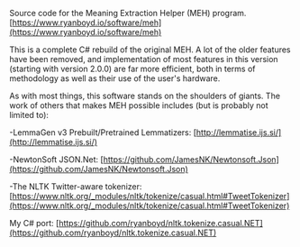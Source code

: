 Source code for the Meaning Extraction Helper (MEH) program.
[https://www.ryanboyd.io/software/meh](https://www.ryanboyd.io/software/meh)

This is a complete C# rebuild of the original MEH. A lot of the older features have been removed, and implementation of most features in this version (starting with version 2.0.0) are far more efficient, both in terms of methodology as well as their use of the user's hardware.

As with most things, this software stands on the shoulders of giants. The work of others that makes MEH possible includes (but is probably not limited to):

-LemmaGen v3 Prebuilt/Pretrained Lemmatizers: 
[http://lemmatise.ijs.si/](http://lemmatise.ijs.si/)

-NewtonSoft JSON.Net: 
[https://github.com/JamesNK/Newtonsoft.Json](https://github.com/JamesNK/Newtonsoft.Json)

-The NLTK Twitter-aware tokenizer: [https://www.nltk.org/_modules/nltk/tokenize/casual.html#TweetTokenizer](https://www.nltk.org/_modules/nltk/tokenize/casual.html#TweetTokenizer)

My C# port: [https://github.com/ryanboyd/nltk.tokenize.casual.NET](https://github.com/ryanboyd/nltk.tokenize.casual.NET)
